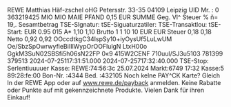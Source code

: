 REWE Matthias Häf-zschel oHG Petersstr. 33-35 04109 Leipzig UID Mr. : 0 363219425 MIO MIO MAIE PFAND 0,15 EUR SUMME Geg. VI^ Steuer % ň= 19,. Sesamtbetrag TSE-Slgnatur: tSE-Siguaturzatiler: TSE-Transaktlou: tSE-Start: EUR 0.95 015 A* 1,10 1,10 Brutto 1 1 10 10 EUR EUR Steuer 0,18 0,18 Netto 0,92 0,92 OOccdtkgC34IspSy10+iyOysUf5LuLwUM Oe/SbzSpOwrwyfieBiIIlWypOrOOFlulgN LtxH00o GgkM3SuN02SBSfi5h06sN22FP 0«9 415W2CENF 710uul/SJ3u5103 781399 379513 2024-07-25117:31:51.000 2024-07-25717:32:40.000 TSE-Stop: Serlentiuuuuer Kasse: REWE:74:56:3c 25.07.2024 Markt:6749 17:32 Kasse:5 89:28:fe:00 Bon-Nr. :4344 Bed. :432105 Noch kelne PAY^CK Karte? Gleich ln der REWE App oder auf www.rewe.de/payback anmelden. Keine Rabatte oder Punkte auf mit gekennzeichnete Produkte. Vielen Dank für ihren Einkauf!